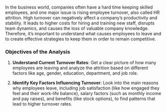 In the business world, companies often have a hard time keeping skilled employees, and one major issue is rising employee turnover, also called HR attrition. High turnover can negatively affect a company’s productivity and stability. It leads to higher costs for hiring and training new staff, disrupts team dynamics, and causes the loss of valuable company knowledge. Therefore, it’s important to understand what causes employees to leave and to create effective strategies to keep them in order to remain competitive.

### Objectives of the Analysis

1. **Understand Current Turnover Rates**: Get a clear picture of how many employees are leaving and analyze the attrition based on different factors like age, gender, education, department, and job role.

2. **Identify Key Factors Influencing Turnover**: Look into the main reasons why employees leave, including job satisfaction (like how engaged they feel and their work-life balance), salary factors (such as monthly income and pay raises), and benefits (like stock options), to find patterns that lead to higher turnover rates.
